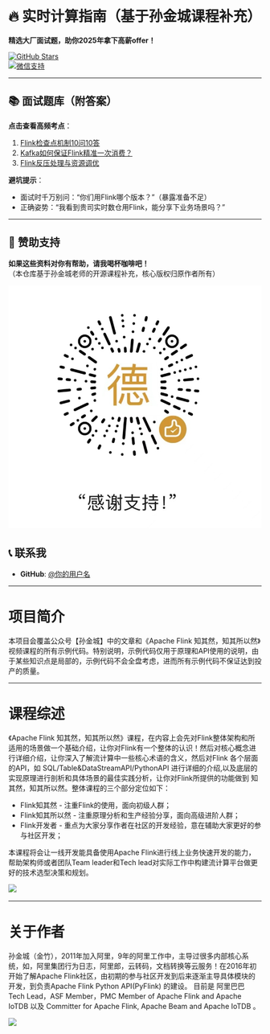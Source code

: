 # 🔥 实时计算指南（基于孙金城课程补充）  
**精选大厂面试题，助你2025年拿下高薪offer！**  

[![GitHub Stars](https://img.shields.io/github/stars/你的用户名/flink-interview?style=social)](https://github.com/你的用户名/flink-interview)  
[![微信支持](https://img.shields.io/badge/微信-赞赏-green.svg)](images/wechat_pay.jpg)  

---  

## 📚 面试题库（附答案）  
**点击查看高频考点**：  
1. [Flink检查点机制10问10答](./interview_answers/checkpoint.md)  
2. [Kafka如何保证Flink精准一次消费？](./interview_answers/kafka_flink.md)  
3. [Flink反压处理与资源调优](./interview_answers/backpressure.md)  

**避坑提示**：  
- 面试时千万别问：“你们用Flink哪个版本？”（暴露准备不足）  
- 正确姿势：“我看到贵司实时数仓用Flink，能分享下业务场景吗？”  
 

---  

## 💸 赞助支持  
**如果这些资料对你有帮助，请我喝杯咖啡吧！**  
（本仓库基于孙金城老师的开源课程补充，核心版权归原作者所有）  

![微信赞赏码](./images/wechat_pay.jpg)  


## 📞 联系我  
- **GitHub**: [@你的用户名](https://github.com/sijuea)    

---  

# 项目简介  
本项目会覆盖公众号【孙金城】中的文章和《Apache Flink 知其然，知其所以然》视频课程的所有示例代码。特别说明，示例代码仅用于原理和API使用的说明，由于某些知识点是局部的，示例代码不会全盘考虑，进而所有示例代码不保证达到投产的质量。  

---  

# 课程综述  
《Apache Flink 知其然，知其所以然》课程，在内容上会先对Flink整体架构和所适用的场景做一个基础介绍，让你对Flink有一个整体的认识！然后对核心概念进行详细介绍，让你深入了解流计算中一些核心术语的含义，然后对Flink 各个层面的API，如 SQL/Table&DataStreamAPI/PythonAPI 进行详细的介绍,以及底层的实现原理进行剖析和具体场景的最佳实践分析，让你对Flink所提供的功能做到 知其然，知其所以然。整体课程的三个部分定位如下：  

 - Flink知其然 - 注重Flink的使用，面向初级人群；  
 - Flink知其所以然 - 注重原理分析和生产经验分享，面向高级进阶人群；  
 - Flink开发者 - 重点为大家分享作者在社区的开发经验，意在辅助大家更好的参与社区开发；  

本课程将会让一线开发能具备使用Apache Flink进行线上业务快速开发的能力，帮助架构师或者团队Team leader和Tech lead对实际工作中构建流计算平台做更好的技术选型决策和规划。  

![](./images/xmind.png)  

---  

# 关于作者  
孙金城（金竹），2011年加入阿里，9年的阿里工作中，主导过很多内部核心系统，如，阿里集团行为日志，阿里郎，云转码，文档转换等云服务！在2016年初开始了解Apache Flink社区，由初期的参与社区开发到后来逐渐主导具体模块的开发，到负责Apache Flink Python API(PyFlink) 的建设。 目前是 阿里巴巴 Tech Lead，ASF Member，PMC Member of Apache Flink and Apache IoTDB 以及 Committer for Apache Flink, Apache Beam and Apache IoTDB 。  

![](./images/me.png)  
